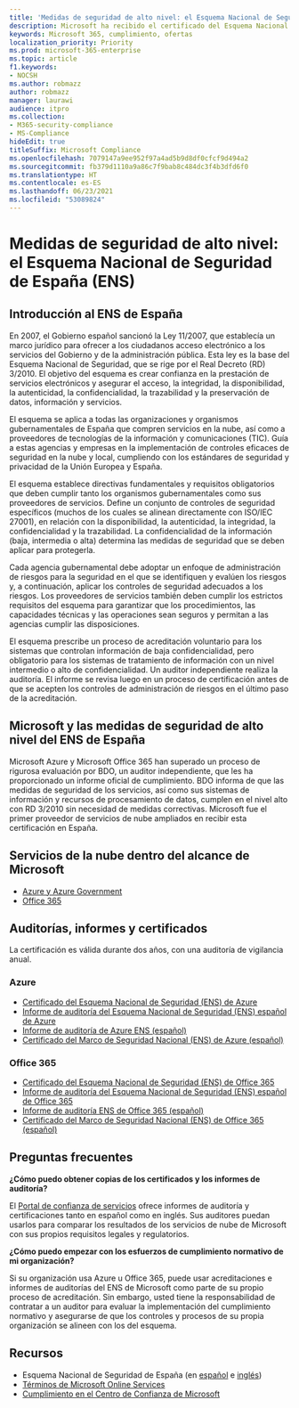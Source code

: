 ```yaml
---
title: 'Medidas de seguridad de alto nivel: el Esquema Nacional de Seguridad de España (ENS)'
description: Microsoft ha recibido el certificado del Esquema Nacional de Seguridad de España.
keywords: Microsoft 365, cumplimiento, ofertas
localization_priority: Priority
ms.prod: microsoft-365-enterprise
ms.topic: article
f1.keywords:
- NOCSH
ms.author: robmazz
author: robmazz
manager: laurawi
audience: itpro
ms.collection:
- M365-security-compliance
- MS-Compliance
hideEdit: true
titleSuffix: Microsoft Compliance
ms.openlocfilehash: 7079147a9ee952f97a4ad5b9d8df0cfcf9d494a2
ms.sourcegitcommit: fb379d1110a9a86c7f9bab8c484dc3f4b3dfd6f0
ms.translationtype: HT
ms.contentlocale: es-ES
ms.lasthandoff: 06/23/2021
ms.locfileid: "53089824"
---
```

# <a name="spain-esquema-nacional-de-seguridad-ens-high-level-security-measures"></a>Medidas de seguridad de alto nivel: el Esquema Nacional de Seguridad de España (ENS)

## <a name="spain-ens-overview"></a>Introducción al ENS de España

En 2007, el Gobierno español sancionó la Ley 11/2007, que establecía un marco jurídico para ofrecer a los ciudadanos acceso electrónico a los servicios del Gobierno y de la administración pública. Esta ley es la base del Esquema Nacional de Seguridad, que se rige por el Real Decreto (RD) 3/2010. El objetivo del esquema es crear confianza en la prestación de servicios electrónicos y asegurar el acceso, la integridad, la disponibilidad, la autenticidad, la confidencialidad, la trazabilidad y la preservación de datos, información y servicios.

El esquema se aplica a todas las organizaciones y organismos gubernamentales de España que compren servicios en la nube, así como a proveedores de tecnologías de la información y comunicaciones (TIC). Guía a estas agencias y empresas en la implementación de controles eficaces de seguridad en la nube y local, cumpliendo con los estándares de seguridad y privacidad de la Unión Europea y España.

El esquema establece directivas fundamentales y requisitos obligatorios que deben cumplir tanto los organismos gubernamentales como sus proveedores de servicios. Define un conjunto de controles de seguridad específicos (muchos de los cuales se alinean directamente con ISO/IEC 27001), en relación con la disponibilidad, la autenticidad, la integridad, la confidencialidad y la trazabilidad. La confidencialidad de la información (baja, intermedia o alta) determina las medidas de seguridad que se deben aplicar para protegerla.

Cada agencia gubernamental debe adoptar un enfoque de administración de riesgos para la seguridad en el que se identifiquen y evalúen los riesgos y, a continuación, aplicar los controles de seguridad adecuados a los riesgos. Los proveedores de servicios también deben cumplir los estrictos requisitos del esquema para garantizar que los procedimientos, las capacidades técnicas y las operaciones sean seguros y permitan a las agencias cumplir las disposiciones.

El esquema prescribe un proceso de acreditación voluntario para los sistemas que controlan información de baja confidencialidad, pero obligatorio para los sistemas de tratamiento de información con un nivel intermedio o alto de confidencialidad. Un auditor independiente realiza la auditoría. El informe se revisa luego en un proceso de certificación antes de que se acepten los controles de administración de riesgos en el último paso de la acreditación.

## <a name="microsoft-and-spain-ens-high-level-security-measures"></a>Microsoft y las medidas de seguridad de alto nivel del ENS de España

Microsoft Azure y Microsoft Office 365 han superado un proceso de rigurosa evaluación por BDO, un auditor independiente, que les ha proporcionado un informe oficial de cumplimiento. BDO informa de que las medidas de seguridad de los servicios, así como sus sistemas de información y recursos de procesamiento de datos, cumplen en el nivel alto con RD 3/2010 sin necesidad de medidas correctivas. Microsoft fue el primer proveedor de servicios de nube ampliados en recibir esta certificación en España.

## <a name="microsoft-in-scope-cloud-services"></a>Servicios de la nube dentro del alcance de Microsoft

- [Azure y Azure Government](https://aka.ms/AzureCompliance)
- [Office 365](https://go.microsoft.com/fwlink/p/?LinkID=2077751)

## <a name="audits-reports-and-certificates"></a>Auditorías, informes y certificados

La certificación es válida durante dos años, con una auditoría de vigilancia anual.

### <a name="azure"></a>Azure

- [Certificado del Esquema Nacional de Seguridad (ENS) de Azure](https://aka.ms/AzureNationalSecurityFrameworkENSCertificate)
- [Informe de auditoría del Esquema Nacional de Seguridad (ENS) español de Azure](https://aka.ms/AzureNationalSecurityFrameworkAuditReport)
- [Informe de auditoría de Azure ENS (español)](https://aka.ms/AzureInformeAuditoriaENS)
- [Certificado del Marco de Seguridad Nacional (ENS) de Azure (español)](https://aka.ms/AzureNationalSecurityFrameworkCertificadoENS)

### <a name="office-365"></a>Office 365

- [Certificado del Esquema Nacional de Seguridad (ENS) de Office 365](https://aka.ms/Office365NationalSecurityFrameworkENSCertificate)
- [Informe de auditoría del Esquema Nacional de Seguridad (ENS) español de Office 365](https://aka.ms/Office365NationalSecurityFrameworkAuditReport)
- [Informe de auditoría ENS de Office 365 (español)](https://aka.ms/Office365InformeAuditoriaENS)
- [Certificado del Marco de Seguridad Nacional (ENS) de Office 365 (español)](https://aka.ms/Office365NationalSecurityFrameworkCertificadoENS)

## <a name="frequently-asked-questions"></a>Preguntas frecuentes

**¿Cómo puedo obtener copias de los certificados y los informes de auditoría?**

El [Portal de confianza de servicios](https://aka.ms/stphelp) ofrece informes de auditoría y certificaciones tanto en español como en inglés. Sus auditores puedan usarlos para comparar los resultados de los servicios de nube de Microsoft con sus propios requisitos legales y regulatorios.

**¿Cómo puedo empezar con los esfuerzos de cumplimiento normativo de mi organización?**

Si su organización usa Azure u Office 365, puede usar acreditaciones e informes de auditorías del ENS de Microsoft como parte de su propio proceso de acreditación. Sin embargo, usted tiene la responsabilidad de contratar a un auditor para evaluar la implementación del cumplimiento normativo y asegurarse de que los controles y procesos de su propia organización se alineen con los del esquema.

## <a name="resources"></a>Recursos

- Esquema Nacional de Seguridad de España (en [español](https://administracionelectronica.gob.es/pae_Home/pae_Estrategias/pae_Seguridad_Inicio/pae_Esquema_Nacional_de_Seguridad.html?idioma=sp#.Vwxp82mcGM8) e [inglés](https://administracionelectronica.gob.es/pae_Home/pae_Estrategias/pae_Seguridad_Inicio/pae_Esquema_Nacional_de_Seguridad.html?idioma=en#.VwvcgmmcGM9))
- [Términos de Microsoft Online Services](https://aka.ms/Online-Services-Terms)
- [Cumplimiento en el Centro de Confianza de Microsoft](https://www.microsoft.com/trust-center/compliance/compliance-overview)
